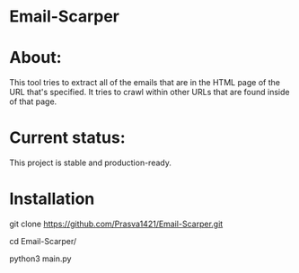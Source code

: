 # Email-Scarper

# About:

This tool tries to extract all of the emails that are in the HTML page of the URL that's specified. It tries to crawl within other URLs that are found inside of that page.

# Current status:

This project is stable and production-ready.

# Installation

git clone https://github.com/Prasva1421/Email-Scarper.git

cd Email-Scarper/

python3 main.py
